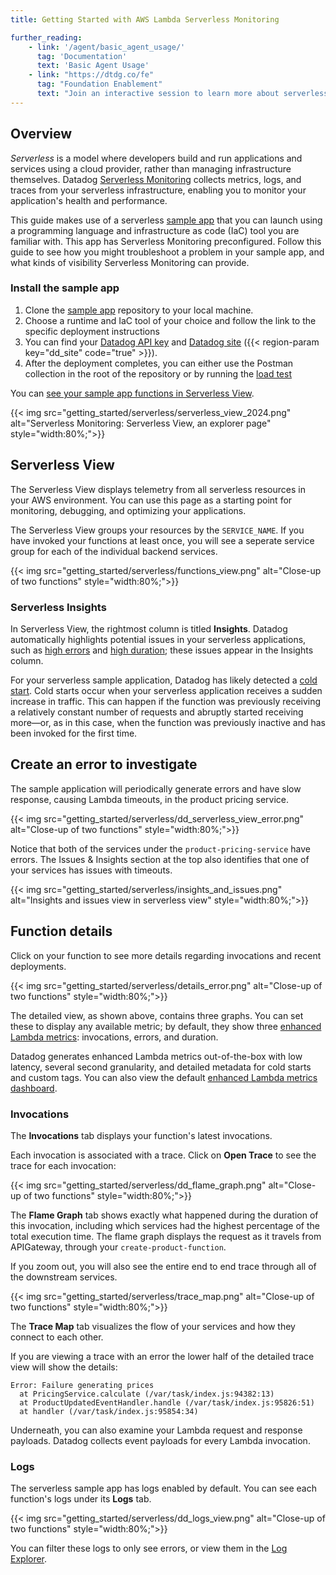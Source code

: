 ```yaml
---
title: Getting Started with AWS Lambda Serverless Monitoring

further_reading:
    - link: '/agent/basic_agent_usage/'
      tag: 'Documentation'
      text: 'Basic Agent Usage'
    - link: "https://dtdg.co/fe"
      tag: "Foundation Enablement"
      text: "Join an interactive session to learn more about serverless monitoring"
---
```


## Overview

_Serverless_ is a model where developers build and run applications and services using a cloud provider, rather than managing infrastructure themselves. Datadog [Serverless Monitoring][1] collects metrics, logs, and traces from your serverless infrastructure, enabling you to monitor your application's health and performance.

This guide makes use of a serverless [sample app][2] that you can launch using a programming language and infrastructure as code (IaC) tool you are familiar with. This app has Serverless Monitoring preconfigured. Follow this guide to see how you might troubleshoot a problem in your sample app, and what kinds of visibility Serverless Monitoring can provide.

### Install the sample app

1. Clone the [sample app][3] repository to your local machine.
2. Choose a runtime and IaC tool of your choice and follow the link to the specific deployment instructions
3. You can find your [Datadog API key][4] and [Datadog site][5] ({{< region-param key="dd_site" code="true" >}}). 
4. After the deployment completes, you can either use the Postman collection in the root of the repository or by running the [load test][6]

You can [see your sample app functions in Serverless View][7].

{{< img src="getting_started/serverless/serverless_view_2024.png" alt="Serverless Monitoring: Serverless View, an explorer page" style="width:80%;">}}

## Serverless View

The Serverless View displays telemetry from all serverless resources in your AWS environment. You can use this page as a starting point for monitoring, debugging, and optimizing your applications.

The Serverless View groups your resources by the `SERVICE_NAME`. If you have invoked your functions at least once, you will see a seperate service group for each of the individual backend services.

{{< img src="getting_started/serverless/functions_view.png" alt="Close-up of two functions" style="width:80%;">}}

### Serverless Insights
In Serverless View, the rightmost column is titled **Insights**. Datadog automatically highlights potential issues in your serverless applications, such as [high errors][8] and [high duration][9]; these issues appear in the Insights column.

For your serverless sample application, Datadog has likely detected a [cold start][10]. Cold starts occur when your serverless application receives a sudden increase in traffic. This can happen if the function was previously receiving a relatively constant number of requests and abruptly started receiving more—or, as in this case, when the function was previously inactive and has been invoked for the first time.

## Create an error to investigate

The sample application will periodically generate errors and have slow response, causing Lambda timeouts, in the product pricing service.

{{< img src="getting_started/serverless/dd_serverless_view_error.png" alt="Close-up of two functions" style="width:80%;">}}

Notice that both of the services under the `product-pricing-service` have errors. The Issues & Insights section at the top also identifies that one of your services has issues with timeouts.

{{< img src="getting_started/serverless/insights_and_issues.png" alt="Insights and issues view in serverless view" style="width:80%;">}}

## Function details
Click on your function to see more details regarding invocations and recent deployments.

{{< img src="getting_started/serverless/details_error.png" alt="Close-up of two functions" style="width:80%;">}}

The detailed view, as shown above, contains three graphs. You can set these to display any available metric; by default, they show three [enhanced Lambda metrics][11]: invocations, errors, and duration. 

Datadog generates enhanced Lambda metrics out-of-the-box with low latency, several second granularity, and detailed metadata for cold starts and custom tags. You can also view the default [enhanced Lambda metrics dashboard][12].


### Invocations
The **Invocations** tab displays your function's latest invocations. 

Each invocation is associated with a trace. Click on **Open Trace** to see the trace for each invocation:

{{< img src="getting_started/serverless/dd_flame_graph.png" alt="Close-up of two functions" style="width:80%;">}}

The **Flame Graph** tab shows exactly what happened during the duration of this invocation, including which services had the highest percentage of the total execution time. The flame graph displays the request as it travels from APIGateway, through your `create-product-function`. 

If you zoom out, you will also see the entire end to end trace through all of the downstream services.

{{< img src="getting_started/serverless/trace_map.png" alt="Close-up of two functions" style="width:80%;">}}

The **Trace Map** tab visualizes the flow of your services and how they connect to each other.

If you are viewing a trace with an error the lower half of the detailed trace view will show the details:

```
Error: Failure generating prices
  at PricingService.calculate (/var/task/index.js:94382:13)
  at ProductUpdatedEventHandler.handle (/var/task/index.js:95826:51)
  at handler (/var/task/index.js:95854:34)
```

Underneath, you can also examine your Lambda request and response payloads. Datadog collects event payloads for every Lambda invocation.

### Logs

The serverless sample app has logs enabled by default. You can see each function's logs under its **Logs** tab. 

{{< img src="getting_started/serverless/dd_logs_view.png" alt="Close-up of two functions" style="width:80%;">}}

You can filter these logs to only see errors, or view them in the [Log Explorer][13].


[1]: /serverless
[2]: https://github.com/DataDog/serverless-sample-app
[3]: https://github.com/DataDog/serverless-sample-app?tab=readme-ov-file#implementations
[4]: https://app.datadoghq.com/organization-settings/api-keys
[5]: https://docs.datadoghq.com/getting_started/site
[6]: https://github.com/DataDog/serverless-sample-app/tree/main?tab=readme-ov-file#load-tests
[7]: https://app.datadoghq.com/functions?cloud=aws&text_search=product
[8]: https://docs.datadoghq.com/serverless/guide/insights/#high-errors
[9]: https://docs.datadoghq.com/serverless/guide/insights/#high-duration
[10]: https://docs.datadoghq.com/serverless/guide/insights/#cold-starts
[11]: https://docs.datadoghq.com/serverless/enhanced_lambda_metrics
[12]: https://app.datadoghq.com/screen/integration/30306?_gl=1*19700i3*_ga*OTk0Mjg4Njg4LjE2NDIwOTM2OTY.*_ga_KN80RDFSQK*MTY0OTI3NzAyMC4xNTAuMS4xNjQ5MjgzMjI1LjA.
[13]: https://docs.datadoghq.com/logs/explorer/